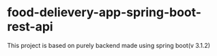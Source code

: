 # food-delievery-app-spring-boot-rest-api
This project is based on purely backend made using spring boot(v 3.1.2)
